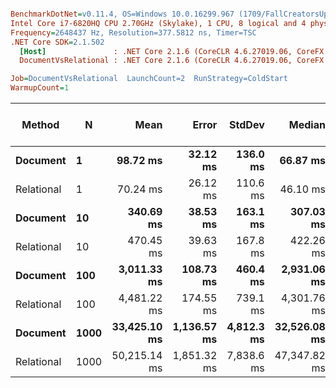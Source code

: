 ``` ini

BenchmarkDotNet=v0.11.4, OS=Windows 10.0.16299.967 (1709/FallCreatorsUpdate/Redstone3)
Intel Core i7-6820HQ CPU 2.70GHz (Skylake), 1 CPU, 8 logical and 4 physical cores
Frequency=2648437 Hz, Resolution=377.5812 ns, Timer=TSC
.NET Core SDK=2.1.502
  [Host]               : .NET Core 2.1.6 (CoreCLR 4.6.27019.06, CoreFX 4.6.27019.05), 64bit RyuJIT  [AttachedDebugger]
  DocumentVsRelational : .NET Core 2.1.6 (CoreCLR 4.6.27019.06, CoreFX 4.6.27019.05), 64bit RyuJIT

Job=DocumentVsRelational  LaunchCount=2  RunStrategy=ColdStart  
WarmupCount=1  

```
|     Method |    N |         Mean |       Error |     StdDev |       Median | Rank | Gen 0/1k Op | Gen 1/1k Op | Gen 2/1k Op | Allocated Memory/Op |
|----------- |----- |-------------:|------------:|-----------:|-------------:|-----:|------------:|------------:|------------:|--------------------:|
|   **Document** |    **1** |     **98.72 ms** |    **32.12 ms** |   **136.0 ms** |     **66.87 ms** |    **2** |           **-** |           **-** |           **-** |           **780.53 KB** |
| Relational |    1 |     70.24 ms |    26.12 ms |   110.6 ms |     46.10 ms |    1 |           - |           - |           - |           284.34 KB |
|   **Document** |   **10** |    **340.69 ms** |    **38.53 ms** |   **163.1 ms** |    **307.03 ms** |    **3** |           **-** |           **-** |           **-** |           **780.53 KB** |
| Relational |   10 |    470.45 ms |    39.63 ms |   167.8 ms |    422.26 ms |    4 |           - |           - |           - |           284.34 KB |
|   **Document** |  **100** |  **3,011.33 ms** |   **108.73 ms** |   **460.4 ms** |  **2,931.06 ms** |    **5** |   **1000.0000** |           **-** |           **-** |           **780.53 KB** |
| Relational |  100 |  4,481.22 ms |   174.55 ms |   739.1 ms |  4,301.76 ms |    6 |           - |           - |           - |           284.34 KB |
|   **Document** | **1000** | **33,425.10 ms** | **1,136.57 ms** | **4,812.3 ms** | **32,526.08 ms** |    **7** |   **9000.0000** |   **3000.0000** |           **-** |           **812.55 KB** |
| Relational | 1000 | 50,215.14 ms | 1,851.32 ms | 7,838.6 ms | 47,347.82 ms |    8 |   6000.0000 |           - |           - |           284.34 KB |
